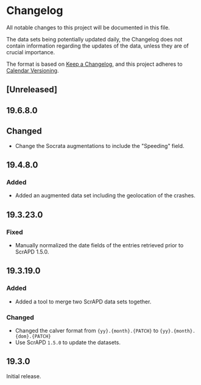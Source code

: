 # Changelog

All notable changes to this project will be documented in this file.

The data sets being potentially updated daily, the Changelog does not contain information regarding the updates of the
data, unless they are of crucial importance.

The format is based on [Keep a Changelog](https://keepachangelog.com/en/1.0.0/),
and this project adheres to [Calendar Versioning](https://calver.org/).

## [Unreleased]

## 19.6.8.0

## Changed

- Change the Socrata augmentations to include the "Speeding" field.

## 19.4.8.0

### Added

- Added an augmented data set including the geolocation of the crashes.

## 19.3.23.0

### Fixed

- Manually normalized the date fields of the entries retrieved prior to ScrAPD 1.5.0.

## 19.3.19.0

### Added

- Added a tool to merge two ScrAPD data sets together.

### Changed

- Changed the calver format from `{yy}.{month}.{PATCH}` to `{yy}.{month}.{dom}.{PATCH}`
- Use ScrAPD `1.5.0` to update the datasets.

## 19.3.0

Initial release.

[//]: # (Release links)

[//]: # (Issue/PR links)

